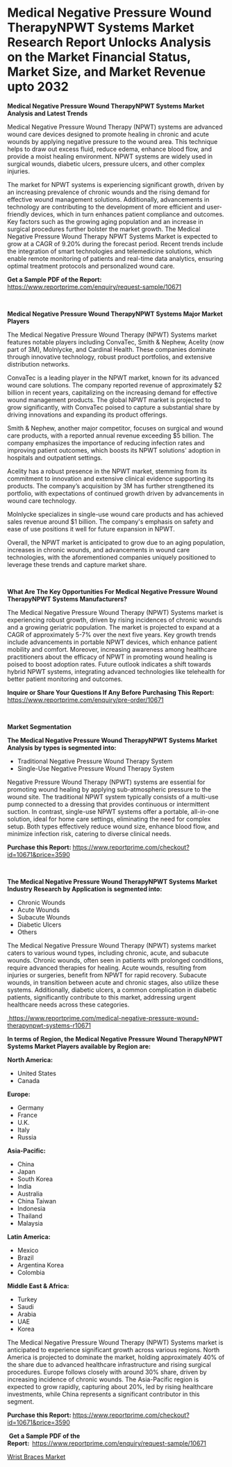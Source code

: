 <p><h1>Medical Negative Pressure Wound TherapyNPWT Systems Market Research Report Unlocks Analysis on the Market Financial Status, Market Size, and Market Revenue upto 2032</h1></p><p><strong>Medical Negative Pressure Wound TherapyNPWT Systems Market Analysis and Latest Trends</strong></p>
<p><p>Medical Negative Pressure Wound Therapy (NPWT) systems are advanced wound care devices designed to promote healing in chronic and acute wounds by applying negative pressure to the wound area. This technique helps to draw out excess fluid, reduce edema, enhance blood flow, and provide a moist healing environment. NPWT systems are widely used in surgical wounds, diabetic ulcers, pressure ulcers, and other complex injuries.</p><p>The market for NPWT systems is experiencing significant growth, driven by an increasing prevalence of chronic wounds and the rising demand for effective wound management solutions. Additionally, advancements in technology are contributing to the development of more efficient and user-friendly devices, which in turn enhances patient compliance and outcomes. Key factors such as the growing aging population and an increase in surgical procedures further bolster the market growth. The Medical Negative Pressure Wound Therapy NPWT Systems Market is expected to grow at a CAGR of 9.20% during the forecast period. Recent trends include the integration of smart technologies and telemedicine solutions, which enable remote monitoring of patients and real-time data analytics, ensuring optimal treatment protocols and personalized wound care.</p></p>
<p><strong>Get a Sample PDF of the Report:&nbsp;</strong> <a href="https://www.reportprime.com/enquiry/request-sample/10671?utm_campaign=3021&utm_medium=2&utm_source=Github&utm_content=ia&utm_term=20032025&utm_id=medical-negative-pressure-wound-therapynpwt-systems">https://www.reportprime.com/enquiry/request-sample/10671</a></p>
<p>&nbsp;</p>
<p><strong>Medical Negative Pressure Wound TherapyNPWT Systems Major Market Players</strong></p>
<p><p>The Medical Negative Pressure Wound Therapy (NPWT) Systems market features notable players including ConvaTec, Smith & Nephew, Acelity (now part of 3M), Molnlycke, and Cardinal Health. These companies dominate through innovative technology, robust product portfolios, and extensive distribution networks.</p><p>ConvaTec is a leading player in the NPWT market, known for its advanced wound care solutions. The company reported revenue of approximately $2 billion in recent years, capitalizing on the increasing demand for effective wound management products. The global NPWT market is projected to grow significantly, with ConvaTec poised to capture a substantial share by driving innovations and expanding its product offerings.</p><p>Smith & Nephew, another major competitor, focuses on surgical and wound care products, with a reported annual revenue exceeding $5 billion. The company emphasizes the importance of reducing infection rates and improving patient outcomes, which boosts its NPWT solutions' adoption in hospitals and outpatient settings.</p><p>Acelity has a robust presence in the NPWT market, stemming from its commitment to innovation and extensive clinical evidence supporting its products. The company’s acquisition by 3M has further strengthened its portfolio, with expectations of continued growth driven by advancements in wound care technology.</p><p>Molnlycke specializes in single-use wound care products and has achieved sales revenue around $1 billion. The company's emphasis on safety and ease of use positions it well for future expansion in NPWT.</p><p>Overall, the NPWT market is anticipated to grow due to an aging population, increases in chronic wounds, and advancements in wound care technologies, with the aforementioned companies uniquely positioned to leverage these trends and capture market share.</p></p>
<p>&nbsp;</p>
<p><strong>What Are The Key Opportunities For Medical Negative Pressure Wound TherapyNPWT Systems Manufacturers?</strong></p>
<p><p>The Medical Negative Pressure Wound Therapy (NPWT) Systems market is experiencing robust growth, driven by rising incidences of chronic wounds and a growing geriatric population. The market is projected to expand at a CAGR of approximately 5-7% over the next five years. Key growth trends include advancements in portable NPWT devices, which enhance patient mobility and comfort. Moreover, increasing awareness among healthcare practitioners about the efficacy of NPWT in promoting wound healing is poised to boost adoption rates. Future outlook indicates a shift towards hybrid NPWT systems, integrating advanced technologies like telehealth for better patient monitoring and outcomes.</p></p>
<p><strong>Inquire or Share Your Questions If Any Before Purchasing This Report:</strong> <a href="https://www.reportprime.com/enquiry/pre-order/10671?utm_campaign=3021&utm_medium=2&utm_source=Github&utm_content=ia&utm_term=20032025&utm_id=medical-negative-pressure-wound-therapynpwt-systems">https://www.reportprime.com/enquiry/pre-order/10671</a></p>
<p>&nbsp;</p>
<p><strong>Market Segmentation</strong></p>
<p><strong>The Medical Negative Pressure Wound TherapyNPWT Systems Market Analysis by types is segmented into:</strong></p>
<p><ul><li>Traditional Negative Pressure Wound Therapy System</li><li>Single-Use Negative Pressure Wound Therapy System</li></ul></p>
<p><p>Negative Pressure Wound Therapy (NPWT) systems are essential for promoting wound healing by applying sub-atmospheric pressure to the wound site. The traditional NPWT system typically consists of a multi-use pump connected to a dressing that provides continuous or intermittent suction. In contrast, single-use NPWT systems offer a portable, all-in-one solution, ideal for home care settings, eliminating the need for complex setup. Both types effectively reduce wound size, enhance blood flow, and minimize infection risk, catering to diverse clinical needs.</p></p>
<p><strong>Purchase this Report:&nbsp;</strong><a href="https://www.reportprime.com/checkout?id=10671&price=3590&utm_campaign=3021&utm_medium=2&utm_source=Github&utm_content=ia&utm_term=20032025&utm_id=medical-negative-pressure-wound-therapynpwt-systems">https://www.reportprime.com/checkout?id=10671&price=3590</a></p>
<p>&nbsp;</p>
<p><strong>The Medical Negative Pressure Wound TherapyNPWT Systems Market Industry Research by Application is segmented into:</strong></p>
<p><ul><li>Chronic Wounds</li><li>Acute Wounds</li><li>Subacute Wounds</li><li>Diabetic Ulcers</li><li>Others</li></ul></p>
<p><p>The Medical Negative Pressure Wound Therapy (NPWT) systems market caters to various wound types, including chronic, acute, and subacute wounds. Chronic wounds, often seen in patients with prolonged conditions, require advanced therapies for healing. Acute wounds, resulting from injuries or surgeries, benefit from NPWT for rapid recovery. Subacute wounds, in transition between acute and chronic stages, also utilize these systems. Additionally, diabetic ulcers, a common complication in diabetic patients, significantly contribute to this market, addressing urgent healthcare needs across these categories.</p></p>
<p><a href="https://www.reportprime.com/medical-negative-pressure-wound-therapynpwt-systems-r10671?utm_campaign=3021&utm_medium=2&utm_source=Github&utm_content=ia&utm_term=20032025&utm_id=medical-negative-pressure-wound-therapynpwt-systems">&nbsp;https://www.reportprime.com/medical-negative-pressure-wound-therapynpwt-systems-r10671</a></p>
<p><strong>In terms of Region, the Medical Negative Pressure Wound TherapyNPWT Systems Market Players available by Region are:</strong></p>
<p>
    <p> <strong> North America: </strong>
        <ul>
            <li>United States</li>
            <li>Canada</li>
        </ul>
        </p> 
    <p> <strong> Europe: </strong>
        <ul>
            <li>Germany</li>
            <li>France</li>
            <li>U.K.</li>
            <li>Italy</li>
            <li>Russia</li>
        </ul>
        </p> 
    <p> <strong> Asia-Pacific: </strong>
        <ul>
            <li>China</li>
            <li>Japan</li>
            <li>South Korea</li>
            <li>India</li>
            <li>Australia</li>
            <li>China Taiwan</li>
            <li>Indonesia</li>
            <li>Thailand</li>
            <li>Malaysia</li>
        </ul>
        </p> 
    <p> <strong> Latin America: </strong>
        <ul>
            <li>Mexico</li>
            <li>Brazil</li>
            <li>Argentina Korea</li>
            <li>Colombia</li>
        </ul>
        </p> 
    <p> <strong> Middle East & Africa: </strong>
        <ul>
            <li>Turkey</li>
            <li>Saudi</li>
            <li>Arabia</li>
            <li>UAE</li>
            <li>Korea</li>
        </ul>
    </p>
    </p>
<p><p>The Medical Negative Pressure Wound Therapy (NPWT) Systems market is anticipated to experience significant growth across various regions. North America is projected to dominate the market, holding approximately 40% of the share due to advanced healthcare infrastructure and rising surgical procedures. Europe follows closely with around 30% share, driven by increasing incidence of chronic wounds. The Asia-Pacific region is expected to grow rapidly, capturing about 20%, led by rising healthcare investments, while China represents a significant contributor in this segment.</p></p>
<p><strong>Purchase this Report: </strong><a href="https://www.reportprime.com/checkout?id=10671&price=3590&utm_campaign=3021&utm_medium=2&utm_source=Github&utm_content=ia&utm_term=20032025&utm_id=medical-negative-pressure-wound-therapynpwt-systems">https://www.reportprime.com/checkout?id=10671&price=3590</a></p>
<p>&nbsp;<strong>Get a Sample PDF of the Report:&nbsp;&nbsp;</strong><a href="https://www.reportprime.com/enquiry/request-sample/10671?utm_campaign=3021&utm_medium=2&utm_source=Github&utm_content=ia&utm_term=20032025&utm_id=medical-negative-pressure-wound-therapynpwt-systems">https://www.reportprime.com/enquiry/request-sample/10671</a></p>
<p><strong></strong></p>
<p><p><a href="https://github.com/ezahdyre/Market-Research-Report-List-1/blob/main/wrist-braces-market.md?utm_campaign=3021&utm_medium=2&utm_source=Github&utm_content=ia&utm_term=20032025&utm_id=medical-negative-pressure-wound-therapynpwt-systems">Wrist Braces Market</a></p></p>